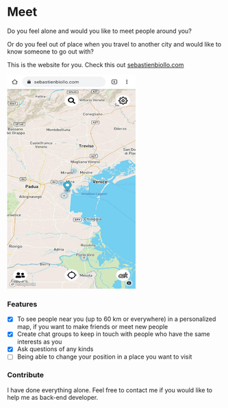 # Meet

Do you feel alone and would you like to meet people around you? 

Or do you feel out of place when you travel to another city and would like to know someone to go out with?

This is the website for you. Check this out [sebastienbiollo.com](https://sebastienbiollo.com/login "Meet") 

<img src="https://raw.githubusercontent.com/0x5eba/Meet/master/public/meet.jpg" width="300" height="500">

### Features

- [x] To see people near you (up to 60 km or everywhere) in a personalized map, if you want to make friends or meet new people
- [x] Create chat groups to keep in touch with people who have the same interests as you
- [x] Ask questions of any kinds
- [ ] Being able to change your position in a place you want to visit

### Contribute

I have done everything alone. Feel free to contact me if you would like to help me as back-end developer.
